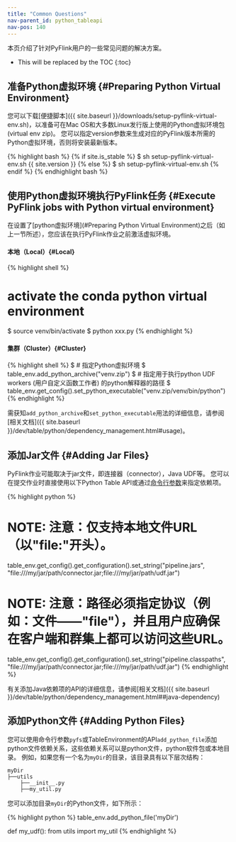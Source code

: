 ```yaml
---
title: "Common Questions"
nav-parent_id: python_tableapi
nav-pos: 140
---
```

<!--
Licensed to the Apache Software Foundation (ASF) under one
or more contributor license agreements.  See the NOTICE file
distributed with this work for additional information
regarding copyright ownership.  The ASF licenses this file
to you under the Apache License, Version 2.0 (the
"License"); you may not use this file except in compliance
with the License.  You may obtain a copy of the License at

  http://www.apache.org/licenses/LICENSE-2.0

Unless required by applicable law or agreed to in writing,
software distributed under the License is distributed on an
"AS IS" BASIS, WITHOUT WARRANTIES OR CONDITIONS OF ANY
KIND, either express or implied.  See the License for the
specific language governing permissions and limitations
under the License.
-->

本页介绍了针对PyFlink用户的一些常见问题的解决方案。

* This will be replaced by the TOC
{:toc}

## 准备Python虚拟环境 {#Preparing Python Virtual Environment}

您可以下载[便捷脚本]({{ site.baseurl }}/downloads/setup-pyflink-virtual-env.sh)，以准备可在Mac OS和大多数Linux发行版上使用的Python虚拟环境包(virtual env zip)。
您可以指定version参数来生成对应的PyFlink版本所需的Python虚拟环境，否则将安装最新版本。

{% highlight bash %}
{% if site.is_stable %}
$ sh setup-pyflink-virtual-env.sh {{ site.version }}
{% else %}
$ sh setup-pyflink-virtual-env.sh
{% endif %}
{% endhighlight bash %}

## 使用Python虚拟环境执行PyFlink任务 {#Execute PyFlink jobs with Python virtual environment}
在设置了[python虚拟环境](#Preparing Python Virtual Environment)之后（如上一节所述），您应该在执行PyFlink作业之前激活虚拟环境。

#### 本地（Local）{#Local}

{% highlight shell %}
# activate the conda python virtual environment
$ source venv/bin/activate
$ python xxx.py
{% endhighlight %}

#### 集群（Cluster）{#Cluster}

{% highlight shell %}
$ # 指定Python虚拟环境
$ table_env.add_python_archive("venv.zip")
$ # 指定用于执行python UDF workers (用户自定义函数工作者) 的python解释器的路径
$ table_env.get_config().set_python_executable("venv.zip/venv/bin/python")
{% endhighlight %}

需获知`add_python_archive`和`set_python_executable`用法的详细信息，请参阅[相关文档]({{ site.baseurl }}/dev/table/python/dependency_management.html#usage)。

## 添加Jar文件 {#Adding Jar Files}

PyFlink作业可能取决于jar文件，即连接器（connector），Java UDF等。
您可以在提交作业时直接使用以下Python Table API或通过<a href="{{ site.baseurl }}/ops/cli.html#usage">命令行参数</a>来指定依赖项。

{% highlight python %}
# NOTE: 注意：仅支持本地文件URL（以"file:"开头）。
table_env.get_config().get_configuration().set_string("pipeline.jars", "file:///my/jar/path/connector.jar;file:///my/jar/path/udf.jar")

# NOTE: 注意：路径必须指定协议（例如：文件——"file"），并且用户应确保在客户端和群集上都可以访问这些URL。
table_env.get_config().get_configuration().set_string("pipeline.classpaths", "file:///my/jar/path/connector.jar;file:///my/jar/path/udf.jar")
{% endhighlight %}

有关添加Java依赖项的API的详细信息，请参阅[相关文档]({{ site.baseurl }}/dev/table/python/dependency_management.html##java-dependency)

## 添加Python文件 {#Adding Python Files}
您可以使用命令行参数`pyfs`或TableEnvironment的API`add_python_file`添加python文件依赖关系，这些依赖关系可以是python文件，python软件包或本地目录。
例如，如果您有一个名为`myDir`的目录，该目录具有以下层次结构：

```
myDir
├──utils
    ├──__init__.py
    ├──my_util.py
```

您可以添加目录`myDir`的Python文件，如下所示：

{% highlight python %}
table_env.add_python_file('myDir')

def my_udf():
    from utils import my_util
{% endhighlight %}
